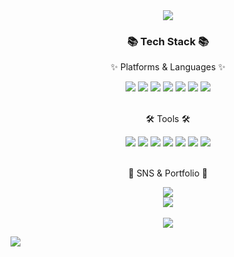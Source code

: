 <div align=center>
	<img src="https://capsule-render.vercel.app/api?type=waving&color=auto&height=200&section=header&text=nyulnyul's%20Github&fontSize=90" />	
</div>
<div align=center>
	<h3>📚 Tech Stack 📚</h3>
	<p>✨ Platforms & Languages ✨</p>
</div>
<div align="center">

 <img src="https://img.shields.io/badge/python-3670A0?style=flat&logo=python&logoColor=white"/>	
  <img src="https://img.shields.io/badge/Flutter-02569B?style=flat&logo=flutter&logoColor=white"/>
	<img src="https://img.shields.io/badge/Java-007396?style=flat&logo=Conda-Forge&logoColor=white" />
 <img src="https://img.shields.io/badge/Firebase-FFCA28?style=flat&logo=firebase&logoColor=white"/> 
 <img src="https://img.shields.io/badge/Android-3DDC84?style=flat&logo=android&logoColor=white"/>
<img src="https://img.shields.io/badge/Kotlin-7F52FF?style=flat&logo=kotlin&logoColor=white"/>
<img src="https://img.shields.io/badge/MySQL-4479A1?style=flat&logo=mysql&logoColor=white"/> 
	

</div>
<br>
<div align=center>
	<p>🛠 Tools 🛠</p>
</div>
<div align=center>
	
<img src ="https://img.shields.io/badge/jupyter-%23FA0F00.svg?style=flat&logo=jupyter&logoColor=white"/>
  <img src="https://img.shields.io/badge/AndroidStudio-3DDC84?style=flat&logo=android&logoColor=white"/>
  <img src="https://img.shields.io/badge/IntelliJ IDEA-1E2A4E?style=flat&logo=intelliJ IDEA&logoColor=white"/>
	<img src="https://img.shields.io/badge/Eclipse%20IDE-2C2255?style=flat&logo=EclipseIDE&logoColor=white" />
	<img src="https://img.shields.io/badge/Visual%20Studio%20Code-007ACC?style=flat&logo=VisualStudioCode&logoColor=white" />
	<img src="https://img.shields.io/badge/GitHub-181717?style=flat&logo=GitHub&logoColor=white" />
	<img src="https://img.shields.io/badge/MacOS-000000?style=flat&logo=MacOS&logoColor=white"/>
</div>
<br>
<div align=center>
	<p>🎨 SNS & Portfolio 🎨</p>
</div>
<div align=center>
	<a href="https://www.instagram.com/nyulnyul_0">
    <img 
        src="http://img.shields.io/badge/-Instagram-black?style=flat&logo=Instagram&link=https://instagram.com/nyulnyul_0/"
        style="height : auto; margin-left : 15px; margin-right : 15px;"/>
</a> 
</div>
<div align=center>
	<img 
		src="https://github-readme-stats.vercel.app/api/top-langs/?username=nyulnyul&layout=compact">
	<br><br>
	<img 
		src="https://github-readme-stats.vercel.app/api?username=nyulnyul&show_icons=true">
</div>


![](./profile-3d-contrib/profile-gitblock.svg)
